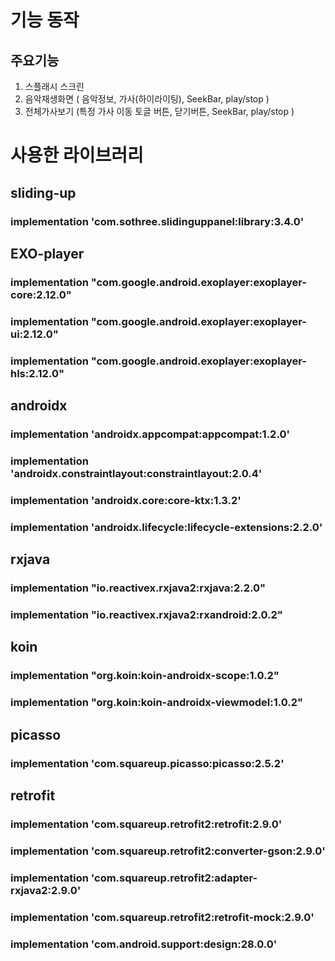 # 기능 동작
## 주요기능
1. 스플래시 스크린
2. 음악재생화면 ( 음악정보, 가사(하이라이팅), SeekBar, play/stop )
3. 전체가사보기 (특정 가사 이동 토글 버튼, 닫기버튼, SeekBar, play/stop )

<center><![flo (2)](https://user-images.githubusercontent.com/74610959/100705466-929c1b00-33ea-11eb-94b1-9bbc3f8aecab.gif)></center>


# 사용한 라이브러리
## sliding-up
### implementation 'com.sothree.slidinguppanel:library:3.4.0'

## EXO-player
### implementation "com.google.android.exoplayer:exoplayer-core:2.12.0"
### implementation "com.google.android.exoplayer:exoplayer-ui:2.12.0"
### implementation "com.google.android.exoplayer:exoplayer-hls:2.12.0"

## androidx
### implementation 'androidx.appcompat:appcompat:1.2.0'
### implementation 'androidx.constraintlayout:constraintlayout:2.0.4'
### implementation 'androidx.core:core-ktx:1.3.2'
### implementation 'androidx.lifecycle:lifecycle-extensions:2.2.0'

## rxjava
### implementation "io.reactivex.rxjava2:rxjava:2.2.0"
### implementation "io.reactivex.rxjava2:rxandroid:2.0.2"

## koin
### implementation "org.koin:koin-androidx-scope:1.0.2"
### implementation "org.koin:koin-androidx-viewmodel:1.0.2"

## picasso
### implementation 'com.squareup.picasso:picasso:2.5.2'

## retrofit
### implementation 'com.squareup.retrofit2:retrofit:2.9.0'
### implementation 'com.squareup.retrofit2:converter-gson:2.9.0'
### implementation 'com.squareup.retrofit2:adapter-rxjava2:2.9.0'
### implementation 'com.squareup.retrofit2:retrofit-mock:2.9.0'
### implementation 'com.android.support:design:28.0.0'

